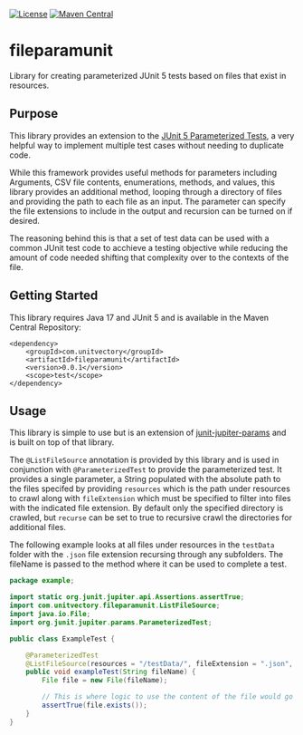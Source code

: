 [![License](https://img.shields.io/badge/License-EPL%202.0-blue.svg)](https://www.eclipse.org/legal/epl-v20.html) [![Maven Central](https://img.shields.io/maven-central/v/com.unitvectory/fileparamunit)](https://mvnrepository.com/artifact/com.unitvectory/fileparamunit)

# fileparamunit

Library for creating parameterized JUnit 5 tests based on files that exist in resources.

## Purpose

This library provides an extension to the [JUnit 5 Parameterized Tests](https://www.baeldung.com/parameterized-tests-junit-5), a very helpful way to implement multiple test cases without needing to duplicate code.

While this framework provides useful methods for parameters including Arguments, CSV file contents, enumerations, methods, and values, this library provides an additional method, looping through a directory of files and providing the path to each file as an input. The parameter can specify the file extensions to include in the output and recursion can be turned on if desired.

The reasoning behind this is that a set of test data can be used with a common JUnit test code to acchieve a testing objective while reducing the amount of code needed shifting that complexity over to the contexts of the file.

## Getting Started

This library requires Java 17 and JUnit 5 and is available in the Maven Central Repository:

```
<dependency>
    <groupId>com.unitvectory</groupId>
    <artifactId>fileparamunit</artifactId>
    <version>0.0.1</version>
    <scope>test</scope>
</dependency>
```

## Usage

This library is simple to use but is an extension of [junit-jupiter-params](https://mvnrepository.com/artifact/org.junit.jupiter/junit-jupiter-params) and is built on top of that library.

The `@ListFileSource` annotation is provided by this library and is used in conjunction with `@ParameterizedTest` to provide the parameterized test. It provides a single parameter, a String populated with the absolute path to the files specifed by providing `resources` which is the path under resources to crawl along with `fileExtension` which must be specified to filter into files with the indicated file extension. By default only the specified directory is crawled, but `recurse` can be set to true to recursive crawl the directories for additional files.

The following example looks at all files under resources in the `testData` folder with the `.json` file extension recursing through any subfolders. The fileName is passed to the method where it can be used to complete a test.

```java
package example;

import static org.junit.jupiter.api.Assertions.assertTrue;
import com.unitvectory.fileparamunit.ListFileSource;
import java.io.File;
import org.junit.jupiter.params.ParameterizedTest;

public class ExampleTest {

    @ParameterizedTest
    @ListFileSource(resources = "/testData/", fileExtension = ".json", recurse = true)
    public void exampleTest(String fileName) {
        File file = new File(fileName);

        // This is where logic to use the content of the file would go
        assertTrue(file.exists());
    }
}
```
